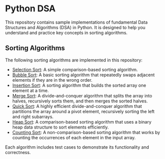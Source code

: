 # Python DSA

This repository contains sample implementations of fundamental Data Structures and Algorithms (DSA) in Python. It is designed to help you understand and practice key concepts in sorting algorithms.

## Sorting Algorithms

The following sorting algorithms are implemented in this repository:

- [Selection Sort](https://www.geeksforgeeks.org/selection-sort-algorithm-2/): A simple comparison-based sorting algorithm.
- [Bubble Sort](https://www.geeksforgeeks.org/bubble-sort-algorithm/): A basic sorting algorithm that repeatedly swaps adjacent elements if they are in the wrong order.
- [Insertion Sort](https://www.geeksforgeeks.org/insertion-sort-algorithm/): A sorting algorithm that builds the sorted array one element at a time.
- [Merge Sort](https://www.geeksforgeeks.org/merge-sort/): A divide-and-conquer algorithm that splits the array into halves, recursively sorts them, and then merges the sorted halves.
- [Quick Sort](https://www.geeksforgeeks.org/quick-sort-algorithm/): A highly efficient divide-and-conquer algorithm that partitions the array around a pivot element, recursively sorting the left and right subarrays.
- [Heap Sort](https://www.geeksforgeeks.org/heap-sort/): A comparison-based sorting algorithm that uses a binary heap data structure to sort elements efficiently.
- [Counting Sort](https://www.geeksforgeeks.org/counting-sort/): A non-comparison-based sorting algorithm that works by counting the occurrences of each element in the input array.

Each algorithm includes test cases to demonstrate its functionality and correctness.
